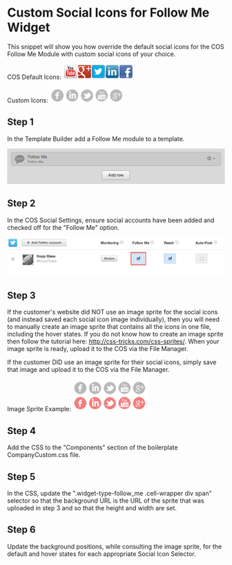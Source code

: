 Custom Social Icons for Follow Me Widget
================================================
This snippet will show you how override the default social icons for the COS Follow Me Module with custom social icons of your choice.

COS Default Icons:
![alt tag](default-icons.png) 

Custom Icons:
![alt tag](custom-icons.png) 

Step 1
------
In the Template Builder add a Follow Me module to a template.

![alt tag](follow-me-module.png) 

Step 2
------ 
In the COS Social Settings, ensure social accounts have been added and checked off for the "Follow Me" option.

![alt tag](social-settings.png) 

Step 3
------
If the customer's website did NOT use an image sprite for the social icons (and instead saved each social icon image individually), then you will need to manually create an image sprite that contains all the icons in one file, including the hover states.  If you do not know how to create an image sprite then follow the tutorial here: http://css-tricks.com/css-sprites/.  When your image sprite is ready, upload it to the COS via the File Manager.

If the customer DID use an image sprite for their social icons, simply save that image and upload it to the COS via the File Manager.

Image Sprite Example:
![alt tag](sprite-example.png) 

Step 4
------
Add the CSS to the "Components" section of the boilerplate CompanyCustom.css file.

Step 5
------
In the CSS, update the ".widget-type-follow_me .cell-wrapper div span" selector so that the background URL is the URL of the sprite that was uploaded in step 3 and so that the height and width are set.

Step 6
------
Update the background positions, while consulting the image sprite, for the default and hover states for each appropriate Social Icon Selector.